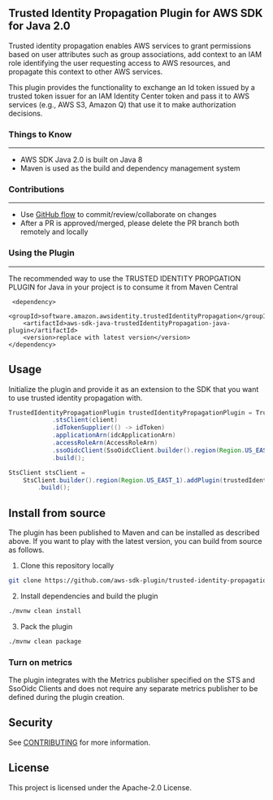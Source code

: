 ## Trusted Identity Propagation Plugin for AWS SDK for Java 2.0

Trusted identity propagation enables AWS services to grant permissions based on user attributes such as group associations, add context to an IAM role identifying the user requesting access to AWS resources, and propagate this context to other AWS services.

This plugin provides the functionality to exchange an Id token issued by a trusted token issuer for an IAM Identity Center token and pass it to AWS services (e.g., AWS S3, Amazon Q) that use it to make authorization decisions.

### Things to Know

---

* AWS SDK Java 2.0 is built on Java 8
* Maven is used as the build and dependency management system

### Contributions

---
* Use [GitHub flow](https://docs.github.com/en/get-started/quickstart/github-flow) to commit/review/collaborate on changes
* After a PR is approved/merged, please delete the PR branch both remotely and locally

### Using the Plugin

---

The recommended way to use the TRUSTED IDENTITY PROPGATION PLUGIN for Java in your project is to consume it from Maven Central


```
 <dependency>
    <groupId>software.amazon.awsidentity.trustedIdentityPropagation</groupId>
    <artifactId>aws-sdk-java-trustedIdentityPropagation-java-plugin</artifactId>
    <version>replace with latest version</version>
</dependency>
```

## Usage

Initialize the plugin and provide it as an extension to the SDK that you want to use trusted identity propagation with.
``` java 
TrustedIdentityPropagationPlugin trustedIdentityPropagationPlugin = TrustedIdentityPropagationPlugin.builder()
            .stsClient(client)
            .idTokenSupplier(() -> idToken)
            .applicationArn(idcApplicationArn)
            .accessRoleArn(AccessRoleArn)
            .ssoOidcClient(SsoOidcClient.builder().region(Region.US_EAST_1).build())
            .build();

StsClient stsClient =
    StsClient.builder().region(Region.US_EAST_1).addPlugin(trustedIdentityPropagationPlugin)
        .build();

```

## Install from source

The plugin has been published to Maven and can be installed as described above. If you want to play with the latest version, you can build from source as follows.

1. Clone this repository locally
```bash
git clone https://github.com/aws-sdk-plugin/trusted-identity-propagation-java.git
```

2. Install dependencies and build the plugin
```bash
./mvnw clean install
```

3. Pack the plugin
```bash
./mvnw clean package
```

### Turn on metrics

The plugin integrates with the Metrics publisher specified on the STS and SsoOidc Clients and does not require any separate metrics publisher to be defined during the plugin creation.


## Security

See [CONTRIBUTING](CONTRIBUTING.md#security-issue-notifications) for more information.

## License

This project is licensed under the Apache-2.0 License.
